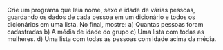Crie um programa que leia nome, sexo e idade de várias pessoas,
guardando os dados de cada pessoa em um dicionário e todos os dicionários
em uma lista. No final, mostre:
a) Quantas pessoas foram cadastradas
b) A média de idade do grupo
c) Uma lista com todas as mulheres.
d) Uma lista com todas as pessoas com idade acima da média.